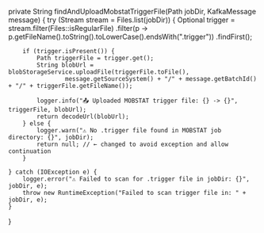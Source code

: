 private String findAndUploadMobstatTriggerFile(Path jobDir, KafkaMessage message) {
    try (Stream<Path> stream = Files.list(jobDir)) {
        Optional<Path> trigger = stream.filter(Files::isRegularFile)
                .filter(p -> p.getFileName().toString().toLowerCase().endsWith(".trigger"))
                .findFirst();

        if (trigger.isPresent()) {
            Path triggerFile = trigger.get();
            String blobUrl = blobStorageService.uploadFile(triggerFile.toFile(),
                    message.getSourceSystem() + "/" + message.getBatchId() + "/" + triggerFile.getFileName());

            logger.info("📤 Uploaded MOBSTAT trigger file: {} -> {}", triggerFile, blobUrl);
            return decodeUrl(blobUrl);
        } else {
            logger.warn("⚠️ No .trigger file found in MOBSTAT job directory: {}", jobDir);
            return null; // ← changed to avoid exception and allow continuation
        }

    } catch (IOException e) {
        logger.error("⚠️ Failed to scan for .trigger file in jobDir: {}", jobDir, e);
        throw new RuntimeException("Failed to scan trigger file in: " + jobDir, e);
    }
}
